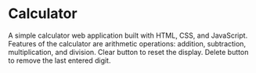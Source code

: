 # Calculator
A simple calculator web application built with HTML, CSS, and JavaScript.
Features of the calculator are arithmetic operations: addition, subtraction, multiplication, and division.
Clear button to reset the display.
Delete button to remove the last entered digit.

